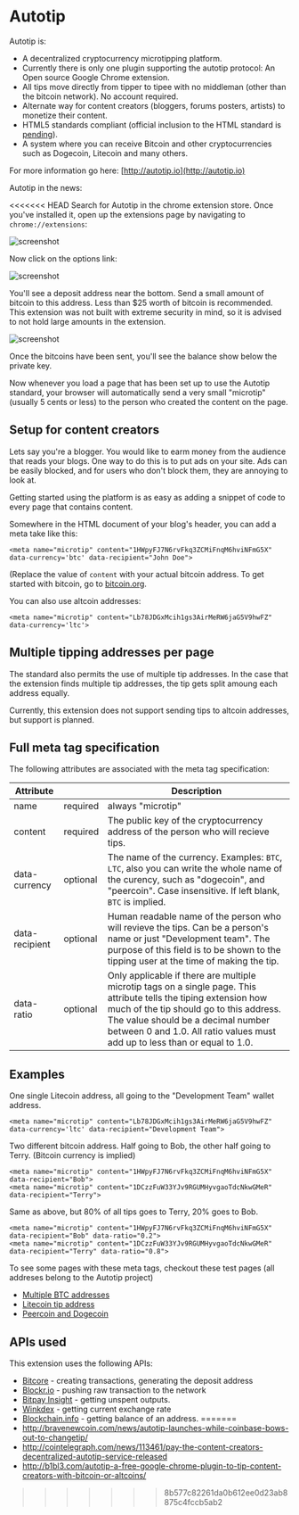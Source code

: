 # Autotip

Autotip is:

* A decentralized cryptocurrency microtipping platform.
* Currently there is only one plugin supporting the autotip protocol: An Open source Google Chrome extension.
* All tips move directly from tipper to tipee with no middleman (other than the bitcoin network). No account required.
* Alternate way for content creators (bloggers, forums posters, artists) to monetize their content.
* HTML5 standards compliant (official inclusion to the HTML standard is [pending](https://github.com/priestc/Autotip/issues/1)).
* A system where you can receive Bitcoin and other cryptocurrencies such as Dogecoin, Litecoin and many others.

For more information go here: [http://autotip.io](http://autotip.io)

Autotip in the news:

<<<<<<< HEAD
Search for Autotip in the chrome extension store. Once you've installed it, open up the
extensions page by navigating to `chrome://extensions`:

![screenshot](http://i.imgur.com/8IkKdBK.png?1)

Now click on the options link:

![screenshot](http://i.imgur.com/gximsVJ.png?1)

You'll see a deposit address near the bottom. Send a small amount of bitcoin to this
address. Less than $25 worth of bitcoin is recommended. This extension was not built with
extreme security in mind, so it is advised to not hold large amounts in the extension.

![screenshot](http://i.imgur.com/8ZOpWOk.png)

Once the bitcoins have been sent, you'll see the balance show below the private key.

Now whenever you load a page that has been set up to use the Autotip standard,
your browser will automatically send a very small "microtip" (usually 5 cents or less)
to the person who created the content on the page.

## Setup for content creators

Lets say you're a blogger. You would like to earm money from the audience that reads your blogs.
One way to do this is to put ads on your site. Ads can be easily blocked, and for users
who don't block them, they are annoying to look at.

Getting started using the platform is as easy as adding a snippet of code to every
page that contains content.

Somewhere in the HTML document of your blog's header, you can add a meta take like this:

    <meta name="microtip" content="1HWpyFJ7N6rvFkq3ZCMiFnqM6hviNFmG5X" data-currency='btc' data-recipient="John Doe">

(Replace the value of `content` with your actual bitcoin address. To get started with bitcoin, go to [bitcoin.org](https://bitcoin.org/en/).

You can also use altcoin addresses:

    <meta name="microtip" content="Lb78JDGxMcih1gs3AirMeRW6jaG5V9hwFZ" data-currency='ltc'>

## Multiple tipping addresses per page

The standard also permits the use of multiple tip addresses. In the case that the extension finds
multiple tip addresses, the tip gets split amoung each address equally.

Currently, this extension does not support sending tips to altcoin addresses, but support is planned.

## Full meta tag specification

The following attributes are associated with the meta tag specification:

| Attribute      |          | Description |
|----------------|----------|-------------|
| name           | required | always "microtip"
| content        | required | The public key of the cryptocurrency address of the person who will recieve tips.
| data-currency  | optional | The name of the currency. Examples: `BTC`, `LTC`, also you can write the whole name of the curency, such as "dogecoin", and "peercoin". Case insensitive. If left blank, `BTC` is implied.
| data-recipient | optional | Human readable name of the person who will revieve the tips. Can be a person's name or just "Development team". The purpose of this field is to be shown to the tipping user at the time of making the tip.
| data-ratio   |  optional | Only applicable if there are multiple microtip tags on a single page. This attribute tells the tiping extension how much of the tip should go to this address. The value should be a decimal number between 0 and 1.0. All ratio values must add up to less than or equal to 1.0.

## Examples

One single Litecoin address, all going to the "Development Team" wallet address.

    <meta name="microtip" content="Lb78JDGxMcih1gs3AirMeRW6jaG5V9hwFZ" data-currency='ltc' data-recipient="Development Team">

Two different bitcoin address. Half going to Bob, the other half going to Terry. (Bitcoin currency is implied)

    <meta name="microtip" content="1HWpyFJ7N6rvFkq3ZCMiFnqM6hviNFmG5X" data-recipient="Bob">
    <meta name="microtip" content="1DCzzFuW33YJv9RGUMHyvgaoTdcNkwGMeR" data-recipient="Terry">

Same as above, but 80% of all tips goes to Terry, 20% goes to Bob.

    <meta name="microtip" content="1HWpyFJ7N6rvFkq3ZCMiFnqM6hviNFmG5X" data-recipient="Bob" data-ratio="0.2">
    <meta name="microtip" content="1DCzzFuW33YJv9RGUMHyvgaoTdcNkwGMeR" data-recipient="Terry" data-ratio="0.8">

To see some pages with these meta tags, checkout these test pages (all addreses belong to the Autotip project)

* [Multiple BTC addresses](http://priestc.github.io/Autotip/test_double.html)
* [Litecoin tip address](http://priestc.github.io/Autotip/test_altcoin.html)
* [Peercoin and Dogecoin](http://priestc.github.io/Autotip/test_peercoin_dogecoin.html)


## APIs used

This extension uses the following APIs:

* [Bitcore](http://bitcore.io) - creating transactions, generating the deposit address
* [Blockr.io](http://blockr.io) - pushing raw transaction to the network
* [Bitpay Insight](https://insight.bitpay.com/) - getting unspent outputs.
* [Winkdex](https://winkdex.com) - getting current exchange rate
* [Blockchain.info](http://blockchain.info) - getting balance of an address.
=======
* http://bravenewcoin.com/news/autotip-launches-while-coinbase-bows-out-to-changetip/
* http://cointelegraph.com/news/113461/pay-the-content-creators-decentralized-autotip-service-released
* http://b1bl3.com/autotip-a-free-google-chrome-plugin-to-tip-content-creators-with-bitcoin-or-altcoins/
>>>>>>> 8b577c82261da0b612ee0d23ab8875c4fccb5ab2
